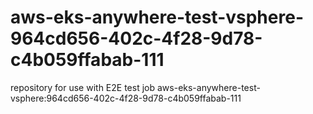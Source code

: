 # aws-eks-anywhere-test-vsphere-964cd656-402c-4f28-9d78-c4b059ffabab-111
repository for use with E2E test job aws-eks-anywhere-test-vsphere:964cd656-402c-4f28-9d78-c4b059ffabab-111
